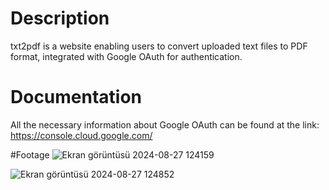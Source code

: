 # Description
txt2pdf is a website enabling users to convert uploaded text files to PDF format, integrated with Google OAuth for authentication.

# Documentation 
All the necessary information about Google OAuth can be found at the link: https://console.cloud.google.com/

#Footage
![Ekran görüntüsü 2024-08-27 124159](https://github.com/user-attachments/assets/ff9d4aeb-309a-4f41-93b6-7fb16e0bb2bc)

![Ekran görüntüsü 2024-08-27 124852](https://github.com/user-attachments/assets/00293d6e-e7d1-4872-888d-51513c31d717)
